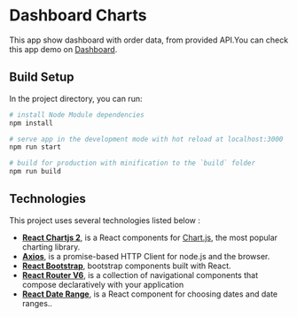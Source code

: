 # Dashboard Charts

This app show dashboard with order data, from provided API.You can check this app demo on [Dashboard](https://dashboard-chart.netlify.app/).

## Build Setup
In the project directory, you can run:

``` bash
# install Node Module dependencies
npm install

# serve app in the development mode with hot reload at localhost:3000
npm run start

# build for production with minification to the `build` folder
npm run build
```

## Technologies
This project uses several technologies listed below :

- **[React Chartjs 2](https://github.com/reactchartjs/react-chartjs-2)**, is a React components for [Chart.js](https://www.chartjs.org/), the most popular charting library.
- **[Axios](https://axios-http.com/docs/intro)**, is a promise-based HTTP Client for node.js and the browser.
- **[React Bootstrap](https://react-bootstrap.github.io/)**, bootstrap components built with React.
- **[React Router V6](https://reactrouter.com/docs/en/v6/)**, is a collection of navigational components that compose declaratively with your application
- **[React Date Range](https://github.com/hypeserver/react-date-range)**, is a React component for choosing dates and date ranges..
